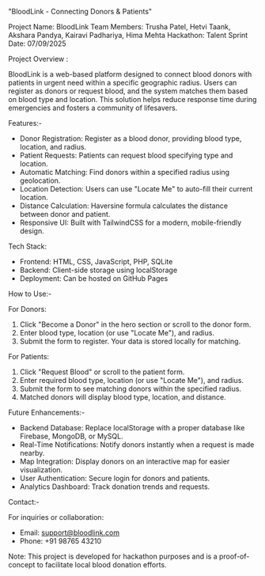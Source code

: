"BloodLink - Connecting Donors & Patients"

Project Name: BloodLink
Team Members: Trusha Patel, Hetvi Taank, Akshara Pandya, Kairavi Padhariya, Hima Mehta
Hackathon: Talent Sprint
Date: 07/09/2025

Project Overview :

BloodLink is a web-based platform designed to connect blood donors with patients in urgent need within a specific geographic radius. Users can register as donors or request blood, and the system matches them based on blood type and location. This solution helps reduce response time during emergencies and fosters a community of lifesavers.

Features:-
* Donor Registration: Register as a blood donor, providing blood type, location, and radius.
* Patient Requests: Patients can request blood specifying type and location.
* Automatic Matching: Find donors within a specified radius using geolocation.
* Location Detection: Users can use "Locate Me" to auto-fill their current location.
* Distance Calculation: Haversine formula calculates the distance between donor and patient.
* Responsive UI: Built with TailwindCSS for a modern, mobile-friendly design.

Tech Stack: 

* Frontend: HTML, CSS, JavaScript, PHP, SQLite
* Backend: Client-side storage using localStorage
* Deployment: Can be hosted on GitHub Pages

How to Use:-

For Donors:

1. Click "Become a Donor" in the hero section or scroll to the donor form.
2. Enter blood type, location (or use "Locate Me"), and radius.
3. Submit the form to register. Your data is stored locally for matching.

For Patients:

1. Click "Request Blood" or scroll to the patient form.
2. Enter required blood type, location (or use "Locate Me"), and radius.
3. Submit the form to see matching donors within the specified radius.
4. Matched donors will display blood type, location, and distance.

Future Enhancements:-

* Backend Database: Replace localStorage with a proper database like Firebase, MongoDB, or MySQL.
* Real-Time Notifications: Notify donors instantly when a request is made nearby.
* Map Integration: Display donors on an interactive map for easier visualization.
* User Authentication: Secure login for donors and patients.
* Analytics Dashboard: Track donation trends and requests.

Contact:-

For inquiries or collaboration:

* Email: support@bloodlink.com
* Phone: +91 98765 43210

Note: This project is developed for hackathon purposes and is a proof-of-concept to facilitate local blood donation efforts.
